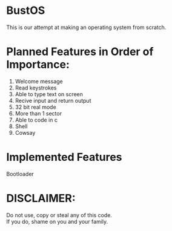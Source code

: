 # BustOS
This is our attempt at making an operating system from scratch.
# Planned Features in Order of Importance:
1. Welcome message
2. Read keystrokes
3. Able to type text on screen
4. Recive input and return output
5. 32 bit real mode
6. More than 1 sector
7. Able to code in c
8. Shell
9. Cowsay
# Implemented Features
Bootloader
# DISCLAIMER:
Do not use, copy or steal any of this code. <br>
If you do, shame on you and your family.
